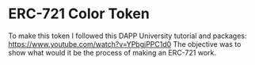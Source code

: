 # ERC-721 Color Token
 To make this token I followed this DAPP University tutorial and packages: https://www.youtube.com/watch?v=YPbgjPPC1d0
The objective was to show what would it be the process of making an ERC-721 work.
